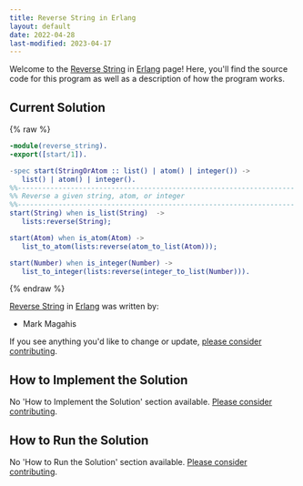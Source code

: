 ```yaml
---
title: Reverse String in Erlang
layout: default
date: 2022-04-28
last-modified: 2023-04-17
---
```


Welcome to the [Reverse String](https://sampleprograms.io/projects/reverse-string) in [Erlang](https://sampleprograms.io/languages/erlang) page! Here, you'll find the source code for this program as well as a description of how the program works.

## Current Solution

{% raw %}

```erlang
-module(reverse_string).
-export([start/1]).

-spec start(StringOrAtom :: list() | atom() | integer()) -> 
   list() | atom() | integer().
%%--------------------------------------------------------------------
%% Reverse a given string, atom, or integer
%%--------------------------------------------------------------------
start(String) when is_list(String)  ->
   lists:reverse(String);

start(Atom) when is_atom(Atom) ->
   list_to_atom(lists:reverse(atom_to_list(Atom)));

start(Number) when is_integer(Number) ->
   list_to_integer(lists:reverse(integer_to_list(Number))).
```

{% endraw %}

[Reverse String](https://sampleprograms.io/projects/reverse-string) in [Erlang](https://sampleprograms.io/languages/erlang) was written by:

- Mark Magahis

If you see anything you'd like to change or update, [please consider contributing](https://github.com/TheRenegadeCoder/sample-programs).

## How to Implement the Solution

No 'How to Implement the Solution' section available. [Please consider contributing](https://github.com/TheRenegadeCoder/sample-programs-website).

## How to Run the Solution

No 'How to Run the Solution' section available. [Please consider contributing](https://github.com/TheRenegadeCoder/sample-programs-website).